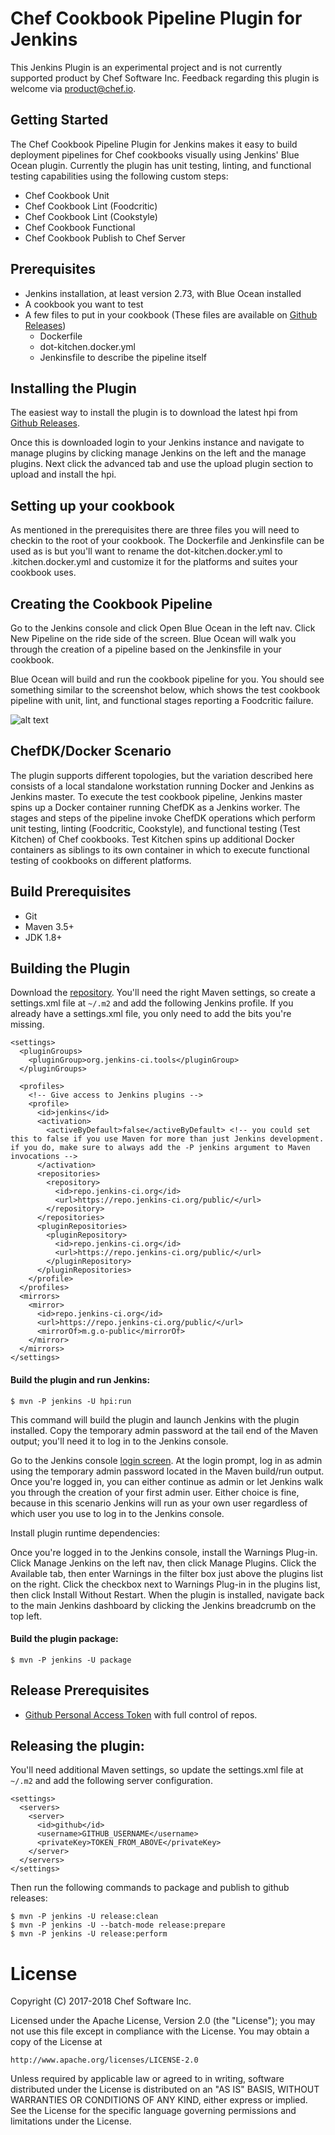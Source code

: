# Chef Cookbook Pipeline Plugin for Jenkins

This Jenkins Plugin is an experimental project and is not currently supported product by Chef Software Inc. Feedback regarding this plugin is welcome via product@chef.io.

## Getting Started

The Chef Cookbook Pipeline Plugin for Jenkins makes it easy to build deployment pipelines for Chef cookbooks visually using Jenkins' Blue Ocean plugin. Currently the plugin has unit testing, linting, and functional testing capabilities using the following custom steps:
- Chef Cookbook Unit
- Chef Cookbook Lint (Foodcritic)
- Chef Cookbook Lint (Cookstyle)
- Chef Cookbook Functional
- Chef Cookbook Publish to Chef Server

## Prerequisites

- Jenkins installation, at least version 2.73, with Blue Ocean installed
- A cookbook you want to test
- A few files to put in your cookbook (These files are available on [Github Releases](https://github.com/chef/chef-jenkins-plugin/releases))
  * Dockerfile
  * dot-kitchen.docker.yml
  * Jenkinsfile to describe the pipeline itself

## Installing the Plugin

The easiest way to install the plugin is to download the latest hpi from [Github Releases](https://github.com/chef/chef-jenkins-plugin/releases).

Once this is downloaded login to your Jenkins instance and navigate to manage plugins by clicking manage Jenkins on the left and the manage plugins. Next click the advanced tab and use the upload plugin section to upload and install the hpi.

## Setting up your cookbook

As mentioned in the prerequisites there are three files you will need to checkin to the root of your cookbook. The Dockerfile and Jenkinsfile can be used as is but you'll want to rename the dot-kitchen.docker.yml to .kitchen.docker.yml and customize it for the platforms and suites your cookbook uses.

## Creating the Cookbook Pipeline

Go to the Jenkins console and click Open Blue Ocean in the left nav. Click New Pipeline on the ride side of the screen. Blue Ocean will walk you through the creation of a pipeline based on the Jenkinsfile in your cookbook.

Blue Ocean will build and run the cookbook pipeline for you. You should see something similar to the screenshot below, which shows the test cookbook pipeline with unit, lint, and functional stages reporting a Foodcritic failure.

![alt text](readme.png "Chef Test Cookbook Pipeline with Unit, Lint, and Functional Stages reporting Foodcritic Failure")

## ChefDK/Docker Scenario

The plugin supports different topologies, but the variation described here consists of a local standalone workstation running Docker and Jenkins as Jenkins master. To execute the test cookbook pipeline, Jenkins master spins up a Docker container running ChefDK as a Jenkins worker. The stages and steps of the pipeline invoke ChefDK operations which perform unit testing, linting (Foodcritic, Cookstyle), and functional testing (Test Kitchen) of Chef cookbooks. Test Kitchen spins up additional Docker containers as siblings to its own container in which to execute functional testing of cookbooks on different platforms.

## Build Prerequisites

- Git
- Maven 3.5+
- JDK 1.8+

## Building the Plugin

Download the [repository](https://github.com/chef/chef-automate-plugin.git). You'll need the right Maven settings, so create a settings.xml file at ```~/.m2``` and add the following Jenkins profile. If you already have a settings.xml file, you only need to add the bits you're missing.

```
<settings>
  <pluginGroups>
    <pluginGroup>org.jenkins-ci.tools</pluginGroup>
  </pluginGroups>

  <profiles>
    <!-- Give access to Jenkins plugins -->
    <profile>
      <id>jenkins</id>
      <activation>
        <activeByDefault>false</activeByDefault> <!-- you could set this to false if you use Maven for more than just Jenkins development. if you do, make sure to always add the -P jenkins argument to Maven invocations -->
      </activation>
      <repositories>
        <repository>
          <id>repo.jenkins-ci.org</id>
          <url>https://repo.jenkins-ci.org/public/</url>
        </repository>
      </repositories>
      <pluginRepositories>
        <pluginRepository>
          <id>repo.jenkins-ci.org</id>
          <url>https://repo.jenkins-ci.org/public/</url>
        </pluginRepository>
      </pluginRepositories>
    </profile>
  </profiles>
  <mirrors>
    <mirror>
      <id>repo.jenkins-ci.org</id>
      <url>https://repo.jenkins-ci.org/public/</url>
      <mirrorOf>m.g.o-public</mirrorOf>
    </mirror>
  </mirrors>
</settings>
```

#### Build the plugin and run Jenkins:

```$ mvn -P jenkins -U hpi:run```

This command will build the plugin and launch Jenkins with the plugin installed. Copy the temporary admin password at the tail end of the Maven output; you'll need it to log in to the Jenkins console.

Go to the Jenkins console [login screen](http://localhost:8080/jenkins). At the login prompt, log in as admin using the temporary admin password located in the Maven build/run output. Once you're logged in, you can either continue as admin or let Jenkins walk you through the creation of your first admin user. Either choice is fine, because in this scenario Jenkins will run as your own user regardless of which user you use to log in to the Jenkins console.

Install plugin runtime dependencies:

Once you're logged in to the Jenkins console, install the Warnings Plug-in. Click Manage Jenkins on the left nav, then click Manage Plugins. Click the Available tab, then enter Warnings in the filter box just above the plugins list on the right. Click the checkbox next to Warnings Plug-in in the plugins list, then click Install Without Restart. When the plugin is installed, navigate back to the main Jenkins dashboard by clicking the Jenkins breadcrumb on the top left.

#### Build the plugin package:

```$ mvn -P jenkins -U package```

## Release Prerequisites

- [Github Personal Access Token](https://github.com/blog/1509-personal-api-tokens) with full control of repos.

## Releasing the plugin:

You'll need additional Maven settings, so update the settings.xml file at ```~/.m2``` and add the following server configuration.

```
<settings>
  <servers>
    <server>
      <id>github</id>
      <username>GITHUB_USERNAME</username>
      <privateKey>TOKEN_FROM_ABOVE</privateKey>
    </server>
  </servers>
</settings>
```

Then run the following commands to package and publish to github releases:

```
$ mvn -P jenkins -U release:clean
$ mvn -P jenkins -U --batch-mode release:prepare
$ mvn -P jenkins -U release:perform
```

# License

Copyright (C) 2017-2018 Chef Software Inc.

Licensed under the Apache License, Version 2.0 (the "License");
you may not use this file except in compliance with the License.
You may obtain a copy of the License at

    http://www.apache.org/licenses/LICENSE-2.0

Unless required by applicable law or agreed to in writing, software
distributed under the License is distributed on an "AS IS" BASIS,
WITHOUT WARRANTIES OR CONDITIONS OF ANY KIND, either express or implied.
See the License for the specific language governing permissions and
limitations under the License.
